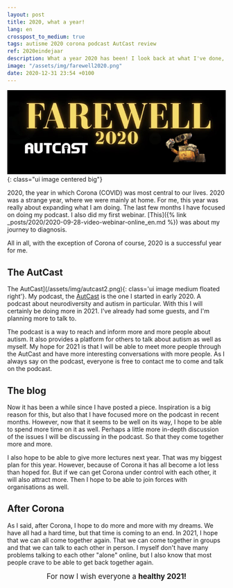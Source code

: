 ```yaml
---
layout: post
title: 2020, what a year!
lang: en
crosspost_to_medium: true
tags: autisme 2020 corona podcast AutCast review
ref: 2020eindejaar
description: What a year 2020 has been! I look back at what I've done, what my hopes are for 2021 and where I want to go.
image: "/assets/img/farewell2020.png"
date: 2020-12-31 23:54 +0100
---
```

![Farewell 2020](/assets/img/farewell2020.png){: class="ui image centered big"}

2020, the year in which Corona (COVID) was most central to our lives. 2020 was a strange year, where we were mainly at home. For me, this year was really about expanding what I am doing. The last few months I have focused on doing my podcast. I also did my first webinar. [This]({% link _posts/2020/2020-09-28-video-webinar-online_en.md %}) was about my journey to diagnosis.

All in all, with the exception of Corona of course, 2020 is a successful year for me.

## The AutCast

The AutCast](/assets/img/autcast2.png){: class='ui image medium floated right'}.
My podcast, the [AutCast](https://autcast.nl/) is the one I started in early 2020. A podcast about neurodiversity and autism in particular. With this I will certainly be doing more in 2021. I've already had some guests, and I'm planning more to talk to.

The podcast is a way to reach and inform more and more people about autism. It also provides a platform for others to talk about autism as well as myself. My hope for 2021 is that I will be able to meet more people through the AutCast and have more interesting conversations with more people. As I always say on the podcast, everyone is free to contact me to come and talk on the podcast.

## The blog

Now it has been a while since I have posted a piece. Inspiration is a big reason for this, but also that I have focused more on the podcast in recent months. However, now that it seems to be well on its way, I hope to be able to spend more time on it as well. Perhaps a little more in-depth discussion of the issues I will be discussing in the podcast. So that they come together more and more.

I also hope to be able to give more lectures next year. That was my biggest plan for this year. However, because of Corona it has all become a lot less than hoped for. But if we can get Corona under control with each other, it will also attract more. Then I hope to be able to join forces with organisations as well.

## After Corona

As I said, after Corona, I hope to do more and more with my dreams. We have all had a hard time, but that time is coming to an end. In 2021, I hope that we can all come together again. That we can come together in groups and that we can talk to each other in person. I myself don't have many problems talking to each other "alone" online, but I also know that most people crave to be able to get back together again.

<center style="font-size: 1.2em;">For now I wish everyone a <strong>healthy 2021!</strong></center>
